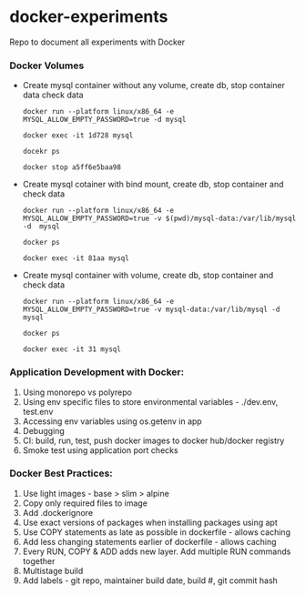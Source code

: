 # docker-experiments
Repo to document all experiments with Docker

### Docker Volumes
- Create mysql container without any volume, create db, stop container data check data
  
  ```docker run --platform linux/x86_64 -e MYSQL_ALLOW_EMPTY_PASSWORD=true -d mysql```
  
  ```docker exec -it 1d728 mysql``` 
  
  ```docekr ps```
  
  ```docker stop a5ff6e5baa98```
  
  
- Create mysql cotainer with bind mount, create db, stop container and check data

  ```docker run --platform linux/x86_64 -e MYSQL_ALLOW_EMPTY_PASSWORD=true -v $(pwd)/mysql-data:/var/lib/mysql -d  mysql ```
  
  ```docker ps ```

  ```docker exec -it 81aa mysql ```


- Create mysql container with volume, create db, stop container and check data

  ```docker run --platform linux/x86_64 -e MYSQL_ALLOW_EMPTY_PASSWORD=true -v mysql-data:/var/lib/mysql -d mysql ```

  ```docker ps ```

  ```docker exec -it 31 mysql ```

### Application Development with Docker:
1. Using monorepo vs polyrepo
2. Using env specific files to store environmental variables - ./dev.env, test.env
3. Accessing env variables using os.getenv in app
4. Debugging
5. CI: build, run, test, push docker images to docker hub/docker registry
6. Smoke test using application port checks 

### Docker Best Practices:
1. Use light images - base > slim > alpine
2. Copy only required files to image
3. Add .dockerignore 
4. Use exact versions of packages when installing packages using apt
5. Use COPY statements as late as possible in dockerfile - allows caching
6. Add less changing statements earlier of dockerfile - allows caching
7. Every RUN, COPY & ADD adds new layer. Add multiple RUN commands together
8. Multistage build
9. Add labels - git repo, maintainer build date, build #, git commit hash


